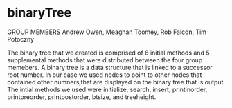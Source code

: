 # binaryTree

GROUP MEMBERS
Andrew Owen,
Meaghan Toomey,
Rob Falcon,
Tim Potoczny

The binary tree that we created is comprised of 8 initial methods and 5 supplemental methods that were distributed between the four group memebers. A binary tree is a data structure that is linked to a successor root number. In our case we used nodes to point to other nodes that contained other numners,that are displayed on the binary tree that is output. The intial methods we used were initialize, search, insert, printinorder, printpreorder, printpostorder, btsize, and treeheight.

